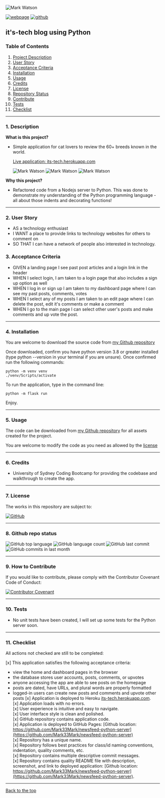 ![Mark Watson](./app/static/assets/logo192.png)

[![webpage](./app/static/assets/myWebpage.png)](https://its-tech.herokuapp.com)  [![github](./app/static/assets/myGithub.png)](https://github.com/Mark33Mark/newsfeed-python-server)  


## it's-tech blog using Python

### Table of Contents  
  
   1. [Project Description](#1-description)
   2. [User Story](#2-user-story)
   3. [Acceptance Criteria](#3-acceptance-criteria)
   4. [Installation](#4-installation)
   5. [Usage](#5-usage)
   6. [Credits](#6-credits)
   7. [License](#7-license)
   8. [Repository Status](#8-github-repo-status)
   9. [Contribute](#9-how-to-contribute)
   10. [Tests](#10-tests)
   11. [Checklist](#11-checklist)

---

### 1. Description  

**What is this project?**  

*  Simple application for cat lovers to review the 60+ breeds known in the world.  
   
   [Live application:  its-tech.herokuapp.com](https://its-tech.herokuapp.com)  

   ![Mark Watson](./app/static/assets/screengrab1.jpg) ![Mark Watson](./app/static/assets/screengrab2.jpg) ![Mark Watson](./app/static/assets/screengrab3.jpg)

**Why this project?**  

* Refactored code from a Nodejs server to Python.  This was done to demonstrate my understanding of the Python programming language - all about those indents and decorating functions!

---

### 2. User Story  

* AS a technology enthusiast 
* I WANT a place to provide links to technology websites for others to comment on
* SO THAT I can have a network of people also interested in technology.  


### 3. Acceptance Criteria

* GIVEN a landing page I see past post articles and a login link in the header  
* WHEN I select login, I am taken to a login page that also includes a sign up option as well  
* WHEN I log in or sign up I am taken to my dashboard page where I can see my past posts, comments, votes
* WHEN I select any of my posts I am taken to an edit page where I can delete the post, edit it's comments or make a comment
* WHEN I go to the main page I can select other user's posts and make comments and up vote the post.

---

### 4. Installation

You are welcome to download the source code from [my Github repository](https://github.com/Mark33Mark/newsfeed-python-server)  

Once downloaded, confirm you have python version 3.8 or greater installed (type python --version in your terminal if you are unsure).  Once confirmed run the following commands:  

```python -m venv venv```  
```./venv/Scripts/activate```  

To run the application, type in the command line:

```python -m flask run```  

Enjoy.  

---

### 5. Usage  

The code can be downloaded from [my Github repository](https://github.com/Mark33Mark/newsfeed-python-server) for all assets created for the project.  

You are welcome to modify the code as you need as allowed by the [license](#7-license)

---

### 6. Credits  
 
* University of Sydney Coding Bootcamp for providing the codebase and walkthrough to create the app.  

---

### 7. License  

 The works in this repository are subject to:  

[![GitHub](https://img.shields.io/github/license/Mark33Mark/newsfeed-python-server)](doc/LICENSE.md)

---

### 8. Github repo status  
![GitHub top language](https://img.shields.io/github/languages/top/Mark33Mark/newsfeed-python-server)
![GitHub language count](https://img.shields.io/github/languages/count/Mark33Mark/newsfeed-python-server)
![GitHub last commit](https://img.shields.io/github/last-commit/Mark33Mark/newsfeed-python-server)
![GitHub commits in last month](https://img.shields.io/github/commit-activity/m/Mark33Mark/newsfeed-python-server)

---

### 9. How to Contribute  

 If you would like to contribute, please comply with the Contributor Covenant Code of Conduct:  

[![Contributor Covenant](https://img.shields.io/badge/Contributor%20Covenant-2.1-4baaaa.svg)](doc/code_of_conduct.md)

---

### 10. Tests  

* No unit tests have been created, I will set up some tests for the Python server soon.

---

### 11. Checklist  

 All actions not checked are still to be completed:  

[x]  This application satisfies the following acceptance criteria:  
   - view the home and dashboard pages in the browser  
   - the database stores user accounts, posts, comments, or upvotes
   - anyone accessing the app are able to see posts on the homepage
   - posts are dated, have URLs, and plural words are properly formatted
   - logged-in users can create new posts and comments and upvote other posts
[x]  Application is deployed to Heroku [its-tech.herokuapp.com](https://its-tech.herokuapp.com).  
[x]  Application loads with no errors.  
[x]  User experience is intuitive and easy to navigate.  
[x]  User interface style is clean and polished.  
[x]  GitHub repository contains application code.  
[x]  Application is deployed to GitHub Pages: [Github location: https://github.com/Mark33Mark/newsfeed-python-server](https://github.com/Mark33Mark/newsfeed-python-server)  
[x]  Repository has a unique name.  
[x]  Repository follows best practices for class/id naming conventions, indentation, quality comments, etc.  
[x]  Repository contains multiple descriptive commit messages.  
[x]  Repository contains quality README file with description, screenshot, and link to deployed application: [Github location: https://github.com/Mark33Mark/newsfeed-python-server](https://github.com/Mark33Mark/newsfeed-python-server).  

---

[Back to the top](#its-tech-blog-using-python)  
